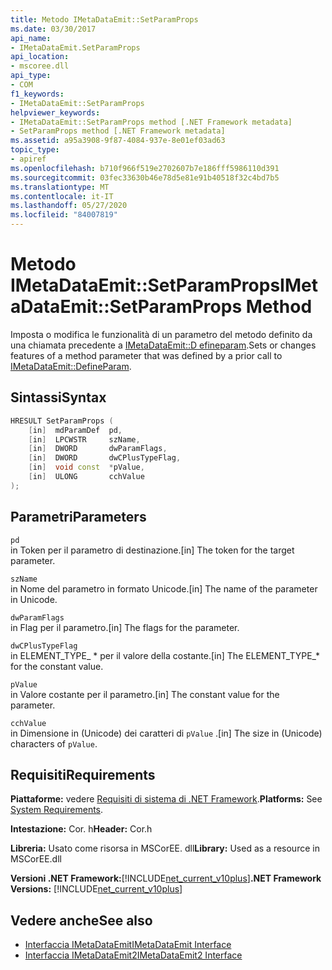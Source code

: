 ```yaml
---
title: Metodo IMetaDataEmit::SetParamProps
ms.date: 03/30/2017
api_name:
- IMetaDataEmit.SetParamProps
api_location:
- mscoree.dll
api_type:
- COM
f1_keywords:
- IMetaDataEmit::SetParamProps
helpviewer_keywords:
- IMetaDataEmit::SetParamProps method [.NET Framework metadata]
- SetParamProps method [.NET Framework metadata]
ms.assetid: a95a3908-9f87-4084-937e-8e01ef03ad63
topic_type:
- apiref
ms.openlocfilehash: b710f966f519e2702607b7e186fff5986110d391
ms.sourcegitcommit: 03fec33630b46e78d5e81e91b40518f32c4bd7b5
ms.translationtype: MT
ms.contentlocale: it-IT
ms.lasthandoff: 05/27/2020
ms.locfileid: "84007819"
---
```

# <a name="imetadataemitsetparamprops-method"></a><span data-ttu-id="64801-102">Metodo IMetaDataEmit::SetParamProps</span><span class="sxs-lookup"><span data-stu-id="64801-102">IMetaDataEmit::SetParamProps Method</span></span>
<span data-ttu-id="64801-103">Imposta o modifica le funzionalità di un parametro del metodo definito da una chiamata precedente a [IMetaDataEmit::D efineparam](imetadataemit-defineparam-method.md).</span><span class="sxs-lookup"><span data-stu-id="64801-103">Sets or changes features of a method parameter that was defined by a prior call to [IMetaDataEmit::DefineParam](imetadataemit-defineparam-method.md).</span></span>  
  
## <a name="syntax"></a><span data-ttu-id="64801-104">Sintassi</span><span class="sxs-lookup"><span data-stu-id="64801-104">Syntax</span></span>  
  
```cpp  
HRESULT SetParamProps (
    [in]  mdParamDef  pd,
    [in]  LPCWSTR     szName,
    [in]  DWORD       dwParamFlags,
    [in]  DWORD       dwCPlusTypeFlag,
    [in]  void const  *pValue,
    [in]  ULONG       cchValue
);  
```  
  
## <a name="parameters"></a><span data-ttu-id="64801-105">Parametri</span><span class="sxs-lookup"><span data-stu-id="64801-105">Parameters</span></span>  
 `pd`  
 <span data-ttu-id="64801-106">in Token per il parametro di destinazione.</span><span class="sxs-lookup"><span data-stu-id="64801-106">[in] The token for the target parameter.</span></span>  
  
 `szName`  
 <span data-ttu-id="64801-107">in Nome del parametro in formato Unicode.</span><span class="sxs-lookup"><span data-stu-id="64801-107">[in] The name of the parameter in Unicode.</span></span>  
  
 `dwParamFlags`  
 <span data-ttu-id="64801-108">in Flag per il parametro.</span><span class="sxs-lookup"><span data-stu-id="64801-108">[in] The flags for the parameter.</span></span>  
  
 `dwCPlusTypeFlag`  
 <span data-ttu-id="64801-109">in ELEMENT_TYPE_ \* per il valore della costante.</span><span class="sxs-lookup"><span data-stu-id="64801-109">[in] The ELEMENT_TYPE_\* for the constant value.</span></span>  
  
 `pValue`  
 <span data-ttu-id="64801-110">in Valore costante per il parametro.</span><span class="sxs-lookup"><span data-stu-id="64801-110">[in] The constant value for the parameter.</span></span>  
  
 `cchValue`  
 <span data-ttu-id="64801-111">in Dimensione in (Unicode) dei caratteri di `pValue` .</span><span class="sxs-lookup"><span data-stu-id="64801-111">[in] The size in (Unicode) characters of `pValue`.</span></span>  
  
## <a name="requirements"></a><span data-ttu-id="64801-112">Requisiti</span><span class="sxs-lookup"><span data-stu-id="64801-112">Requirements</span></span>  
 <span data-ttu-id="64801-113">**Piattaforme:** vedere [Requisiti di sistema di .NET Framework](../../get-started/system-requirements.md).</span><span class="sxs-lookup"><span data-stu-id="64801-113">**Platforms:** See [System Requirements](../../get-started/system-requirements.md).</span></span>  
  
 <span data-ttu-id="64801-114">**Intestazione:** Cor. h</span><span class="sxs-lookup"><span data-stu-id="64801-114">**Header:** Cor.h</span></span>  
  
 <span data-ttu-id="64801-115">**Libreria:** Usato come risorsa in MSCorEE. dll</span><span class="sxs-lookup"><span data-stu-id="64801-115">**Library:** Used as a resource in MSCorEE.dll</span></span>  
  
 <span data-ttu-id="64801-116">**Versioni .NET Framework:**[!INCLUDE[net_current_v10plus](../../../../includes/net-current-v10plus-md.md)]</span><span class="sxs-lookup"><span data-stu-id="64801-116">**.NET Framework Versions:** [!INCLUDE[net_current_v10plus](../../../../includes/net-current-v10plus-md.md)]</span></span>  
  
## <a name="see-also"></a><span data-ttu-id="64801-117">Vedere anche</span><span class="sxs-lookup"><span data-stu-id="64801-117">See also</span></span>

- [<span data-ttu-id="64801-118">Interfaccia IMetaDataEmit</span><span class="sxs-lookup"><span data-stu-id="64801-118">IMetaDataEmit Interface</span></span>](imetadataemit-interface.md)
- [<span data-ttu-id="64801-119">Interfaccia IMetaDataEmit2</span><span class="sxs-lookup"><span data-stu-id="64801-119">IMetaDataEmit2 Interface</span></span>](imetadataemit2-interface.md)
